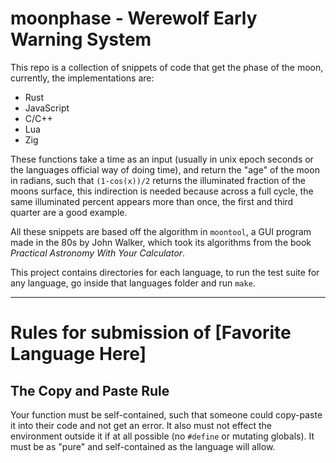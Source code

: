 # moonphase - Werewolf Early Warning System

This repo is a collection of snippets of code that get the phase of the moon, currently, the implementations are:

* Rust
* JavaScript
* C/C++
* Lua
* Zig

These functions take a time as an input (usually in unix epoch seconds or the languages official way of doing time),
and return the "age" of the moon in radians, such that `(1-cos(x))/2` returns the illuminated fraction of the moons
surface, this indirection is needed because across a full cycle, the same illuminated percent appears more than once,
the first and third quarter are a good example.

All these snippets are based off the algorithm in `moontool`, a GUI program made in the 80s
by John Walker, which took its algorithms from the book *Practical Astronomy With Your Calculator*.

This project contains directories for each language, to run the test suite for any language,
go inside that languages folder and run `make`.

---

# Rules for submission of [Favorite Language Here]

## The Copy and Paste Rule

Your function must be self-contained, such that someone could copy-paste
it into their code and not get an error. It also must not effect the
environment outside it if at all possible (no `#define` or mutating globals).
It must be as "pure" and self-contained as the language will allow.
